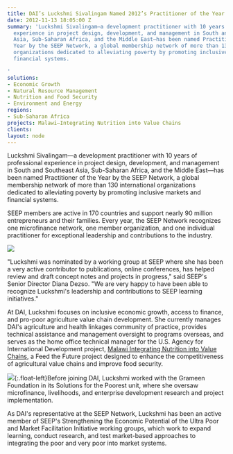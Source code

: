 ```yaml
---
title: DAI’s Luckshmi Sivalingam Named 2012’s Practitioner of the Year by SEEP Network
date: 2012-11-13 18:05:00 Z
summary: 'Luckshmi Sivalingam—a development practitioner with 10 years of professional
  experience in project design, development, and management in South and Southeast
  Asia, Sub-Saharan Africa, and the Middle East—has been named Practitioner of the
  Year by the SEEP Network, a global membership network of more than 130 international
  organizations dedicated to alleviating poverty by promoting inclusive markets and
  financial systems.

'
solutions:
- Economic Growth
- Natural Resource Management
- Nutrition and Food Security
- Environment and Energy
regions:
- Sub-Saharan Africa
projects: Malawi—Integrating Nutrition into Value Chains
clients: 
layout: node
---
```


Luckshmi Sivalingam—a development practitioner with 10 years of professional experience in project design, development, and management in South and Southeast Asia, Sub-Saharan Africa, and the Middle East—has been named Practitioner of the Year by the SEEP Network, a global membership network of more than 130 international organizations dedicated to alleviating poverty by promoting inclusive markets and financial systems.

SEEP members are active in 170 countries and support nearly 90 million entrepreneurs and their families. Every year, the SEEP Network recognizes one microfinance network, one member organization, and one individual practitioner for exceptional leadership and contributions to the industry.

![][1]

"Luckshmi was nominated by a working group at SEEP where she has been a very active contributor to publications, online conferences, has helped review and draft concept notes and projects in progress," said SEEP's Senior Director Diana Dezso. "We are very happy to have been able to recognize Luckshmi's leadership and contributions to SEEP learning initiatives."

At DAI, Luckshmi focuses on inclusive economic growth, access to finance, and pro-poor agriculture value chain development. She currently manages DAI's agriculture and health linkages community of practice, provides technical assistance and management oversight to programs overseas, and serves as the home office technical manager for the U.S. Agency for International Development project, [Malawi Integrating Nutrition into Value Chains][2], a Feed the Future project designed to enhance the competitiveness of agricultural value chains and improve food security.

![][3]{:.float-left}Before joining DAI, Luckshmi worked with the Grameen Foundation in its Solutions for the Poorest unit, where she oversaw microfinance, livelihoods, and enterprise development research and project implementation.

As DAI's representative at the SEEP Network, Luckshmi has been an active member of SEEP's Strengthening the Economic Potential of the Ultra Poor and Market Facilitation Initiative working groups, which work to expand learning, conduct research, and test market-based approaches to integrating the poor and very poor into market systems.

[1]: /assets/images/news/LuckshmiS.jpg
[2]: /our-work/projects/malawi-integrating-nutrition-value-chains-invc
[3]: /assets/images/news/SEEP.jpg
